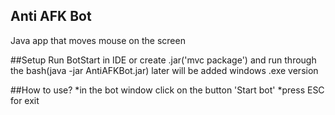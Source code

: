 ## Anti AFK Bot

Java app that moves mouse on the screen

##Setup
Run BotStart in IDE or create .jar('mvc package') and run through the bash(java -jar AntiAFKBot.jar)
later will be added windows .exe version

##How to use?
*in the bot window click on the button 'Start bot'
*press ESC for exit